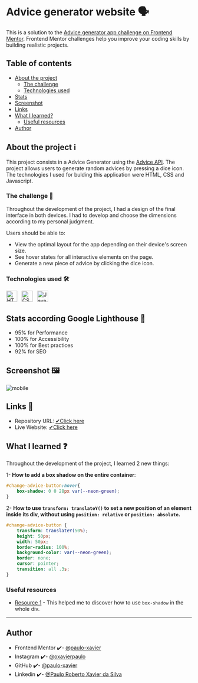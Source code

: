 
# Advice generator website 🗣

This is a solution to the [Advice generator app challenge on Frontend Mentor](https://www.frontendmentor.io/challenges/advice-generator-app-QdUG-13db). Frontend Mentor challenges help you improve your coding skills by building realistic projects. 

## Table of contents 
- [About the project](#about-the-project-ℹ)
    - [The challenge](#the-challenge-)
    - [Technologies used](#technologies-used-)
- [Stats](#stats-according-google-lighthouse-)
- [Screenshot](#screenshot-)
- [Links](#links-)
- [What I learned?](#what-i-learned-)
    - [Useful resources](#useful-resources)
- [Author](#author)
  
## About the project ℹ

This project consists in a Advice Generator using the [Advice API](https://api.adviceslip.com). 
The project allows users to generate random advices by pressing a dice icon. The technologies I used for bulding this application were HTML, CSS and Javascript. 

### The challenge 🚀

Throughout the development of the project, I had a design of the final interface in both devices. I had to develop and choose the dimensions according to my personal judgment. 

Users should be able to: 
- View the optimal layout for the app depending on their device's screen size.
- See hover states for all interactive elements on the page.
- Generate a new piece of advice by clicking the dice icon.

### Technologies used 🛠

<img src="https://cdn.jsdelivr.net/gh/devicons/devicon/icons/html5/html5-original.svg" title="HTML5" width="30"/> &nbsp;
<img src="https://cdn.jsdelivr.net/gh/devicons/devicon/icons/css3/css3-original.svg" title="CSS3" width="30"/> &nbsp;
<img src="https://cdn.jsdelivr.net/gh/devicons/devicon/icons/javascript/javascript-original.svg" title="Javascript" width="30" /> &nbsp; 

## Stats according Google Lighthouse 🎁
- 95% for Performance
- 100% for Accessibility
- 100% for Best practices
- 92% for SEO  

## Screenshot 🖼
![mobile](https://github.com/paulo-xavier/advice-generator_FRONTENDMENTOR/assets/133855530/17f4493f-b5a7-47d4-a4cf-d8bfb55914e2)

## Links 🔗

- Repository URL: [✔Click here](https://github.com/paulo-xavier/advice-generator_FRONTENDMENTOR)
- Live Website: [✔Click here](https://paulo-xavier.github.io/advice-generator_FRONTENDMENTOR/) 

## What I learned ❓

Throughout the development of the project, I learned 2 new things: 

1- **How to add a box shadow on the entire container**: 
```css
#change-advice-button:hover{
    box-shadow: 0 0 28px var(--neon-green);
}
```

2- **How to use `transform: translateY()` to set a new position of an element inside its div, without using `position: relative` or `position: absolute`.**

```css 
#change-advice-button {
    transform: translateY(50%);
    height: 50px;
    width: 50px;
    border-radius: 100%;
    background-color: var(--neon-green);
    border: none;
    cursor: pointer;
    transition: all .3s;
}
```

### Useful resources 
- [Resource 1](https://stackoverflow.com/questions/6821295/add-css-box-shadow-around-the-whole-div) - This helped me to discover how to use `box-shadow` in the whole div.  

---

## Author
- Frontend Mentor ✔️- [@paulo-xavier](https://www.frontendmentor.io/profile/paulo-xavier)
- Instagram ✔️- [@oxavierpaulo](https://www.instagram.com/oxavierpaulo/)
- GitHub ✔️- [@paulo-xavier](https://github.com/paulo-xavier)
- Linkedin ✔️- [@Paulo Roberto Xavier da Silva](https://www.linkedin.com/in/paulo-xavier-15bb6924a/)
